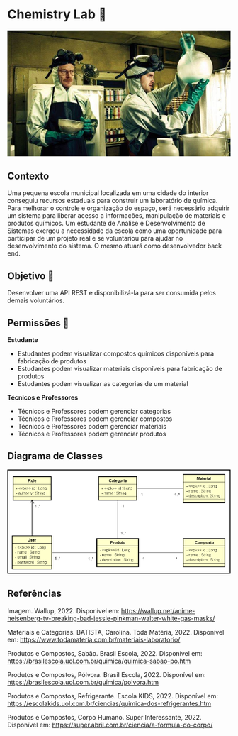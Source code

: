 # Chemistry Lab 🧪

![](https://github.com/dmrsilva/chemistry-lab/blob/59e523fdb79572f966279e2ae1e10739523afbcb/breaking-bad.jpg)

## Contexto

Uma pequena escola municipal localizada em uma cidade do interior conseguiu recursos estaduais para construir um laboratório de química. Para melhorar o controle e organização do espaço, será necessário adquirir um sistema para liberar acesso a informações, manipulação de materiais e produtos químicos. Um estudante de Análise e Desenvolvimento de Sistemas exergou a necessidade da escola como uma oportunidade para participar de um projeto real e se voluntariou para ajudar no desenvolvimento do sistema. O mesmo atuará como desenvolvedor back end.

## Objetivo 🎯

Desenvolver uma API REST e disponibilizá-la para ser consumida pelos demais voluntários.

## Permissões 🔐

**Estudante**
* Estudantes podem visualizar compostos químicos disponíveis para fabricação de produtos
* Estudantes podem visualizar materiais disponíveis para fabricação de produtos
* Estudantes podem visualizar as categorias de um material

**Técnicos e Professores**
* Técnicos e Professores podem gerenciar categorias
* Técnicos e Professores podem gerenciar compostos
* Técnicos e Professores podem gerenciar materiais
* Técnicos e Professores podem gerenciar produtos

## Diagrama de Classes
![](https://github.com/dmrsilva/chemistry-lab/blob/59e523fdb79572f966279e2ae1e10739523afbcb/diagram-lab-chemistry.png)

## Referências
Imagem. Wallup, 2022. Disponível em: <https://wallup.net/anime-heisenberg-tv-breaking-bad-jessie-pinkman-walter-white-gas-masks/> 

Materiais e Categorias. BATISTA, Carolina. Toda Matéria, 2022. Disponível em: <https://www.todamateria.com.br/materiais-laboratorio/>

Produtos e Compostos, Sabão. Brasil Escola, 2022. Disponível em: <https://brasilescola.uol.com.br/quimica/quimica-sabao-po.htm>

Produtos e Compostos, Pólvora. Brasil Escola, 2022. Disponível em: <https://brasilescola.uol.com.br/quimica/polvora.htm>

Produtos e Compostos, Refrigerante. Escola KIDS, 2022. Disponível em: <https://escolakids.uol.com.br/ciencias/quimica-dos-refrigerantes.htm>

Produtos e Compostos, Corpo Humano. Super Interessante, 2022. Disponível em: <https://super.abril.com.br/ciencia/a-formula-do-corpo/>



